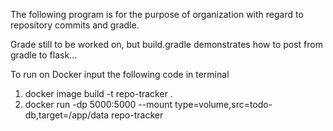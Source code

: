 The following program is for the purpose of organization with regard to repository commits and gradle. 

Grade still to be worked on, but build.gradle demonstrates how to post from gradle to flask...

To run on Docker input the following code in terminal

1. docker image build -t repo-tracker .
2. docker run -dp 5000:5000 --mount type=volume,src=todo-db,target=/app/data repo-tracker
